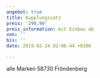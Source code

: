 ```yaml
---
angebot: true
title: Kupplungssatz
preis: '299,90'
preis_information: mit Einbau ab
von: ''
bis: ''
date: 2019-02-24 02:06:44 +0100

---
```

alle Marken 58730 Fröndenberg